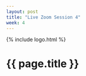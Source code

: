 ```yaml
---
layout: post
title: "Live Zoom Session 4"
week: 4
---
```


{% include logo.html %}

# {{ page.title }}
